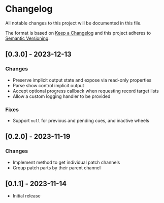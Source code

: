 # Changelog

All notable changes to this project will be documented in this file.

The format is based on [Keep a Changelog](http://keepachangelog.com/) and this
project adheres to [Semantic Versioning](http://semver.org/).

## [0.3.0] - 2023-12-13

### Changes

- Preserve implicit output state and expose via read-only properties
- Parse show control implicit output
- Accept optional progress callback when requesting record target lists
- Allow a custom logging handler to be provided

### Fixes

- Support `null` for previous and pending cues, and inactive wheels

## [0.2.0] - 2023-11-19

### Changes

- Implement method to get individual patch channels
- Group patch parts by their parent channel

## [0.1.1] - 2023-11-14

- Initial release

